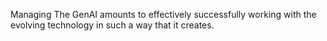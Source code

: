 Managing The GenAI amounts to effectively successfully working with the evolving technology in such a way that it creates. 